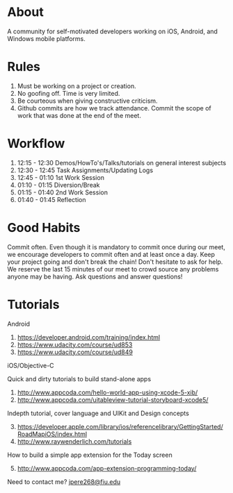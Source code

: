 # About

A community for self-motivated developers working on iOS, Android, and Windows mobile platforms.

# Rules

1. Must be working on a project or creation.
2. No goofing off. Time is very limited.
3. Be courteous when giving constructive criticism.
5. Github commits are how we track attendance.
   Commit the scope of work that was done at the end of the meet.

# Workflow

1. 12:15 - 12:30  Demos/HowTo's/Talks/tutorials on general interest subjects
2. 12:30 - 12:45  Task Assignments/Updating Logs
3. 12:45 - 01:10  1st Work Session
4. 01:10 - 01:15  Diversion/Break
5. 01:15 - 01:40  2nd Work Session
6. 01:40 - 01:45  Reflection

# Good Habits

Commit often. Even though it is mandatory to commit once during our meet, we encourage developers to commit often and at least once a day. Keep your project going and don't break the chain! 
Don't hesitate to ask for help. We reserve the last 15 minutes of our meet to crowd source any problems anyone may be having. Ask questions and answer questions!

# Tutorials

Android

1. https://developer.android.com/training/index.html
2. https://www.udacity.com/course/ud853
3. https://www.udacity.com/course/ud849

iOS/Objective-C

Quick and dirty tutorials to build stand-alone apps

1. http://www.appcoda.com/hello-world-app-using-xcode-5-xib/
2. http://www.appcoda.com/uitableview-tutorial-storyboard-xcode5/

Indepth tutorial, cover language and UIKit and Design concepts

3. https://developer.apple.com/library/ios/referencelibrary/GettingStarted/RoadMapiOS/index.html
4. http://www.raywenderlich.com/tutorials

How to build a simple app extension for the Today screen

5. http://www.appcoda.com/app-extension-programming-today/

Need to contact me?
jpere268@fiu.edu
